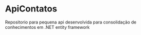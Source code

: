 # ApiContatos
Repositorio para pequena api desenvolvida para consolidação de conhecimentos em .NET entity framework
